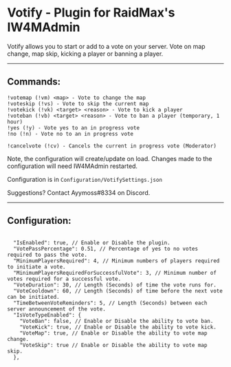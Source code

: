 # Votify - Plugin for RaidMax's IW4MAdmin

Votify allows you to start or add to a vote on your server. Vote on map change, map skip, kicking a player or banning a player.

***

## Commands:
```
!votemap (!vm) <map> - Vote to change the map
!voteskip (!vs) - Vote to skip the current map
!votekick (!vk) <target> <reason> - Vote to kick a player
!voteban (!vb) <target> <reason> - Vote to ban a player (temporary, 1 hour)
!yes (!y) - Vote yes to an in progress vote
!no (!n) - Vote no to an in progress vote

!cancelvote (!cv) - Cancels the current in progress vote (Moderator)
```

Note, the configuration will create/update on load. Changes made to the configuration will need IW4MAdmin restarted.

Configuration is in `Configuration/VotifySettings.json`

Suggestions? Contact Ayymoss#8334 on Discord.

***

## Configuration:
```

  "IsEnabled": true, // Enable or Disable the plugin.
  "VotePassPercentage": 0.51, // Percentage of yes to no votes required to pass the vote.
  "MinimumPlayersRequired": 4, // Minimum numbers of players required to initiate a vote.
  "MinimumPlayersRequiredForSuccessfulVote": 3, // Minimum number of votes required for a successful vote.
  "VoteDuration": 30, // Length (Seconds) of time the vote runs for.
  "VoteCooldown": 60, // Length (Seconds) of time before the next vote can be initiated.
  "TimeBetweenVoteReminders": 5, // Length (Seconds) between each server announcement of the vote.
  "IsVoteTypeEnabled": {
    "VoteBan": false, // Enable or Disable the ability to vote ban.
    "VoteKick": true, // Enable or Disable the ability to vote kick.
    "VoteMap": true, // Enable or Disable the ability to vote map change.
    "VoteSkip": true // Enable or Disable the ability to vote map skip.
  },
```
